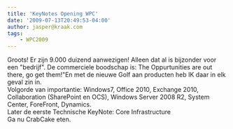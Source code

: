 ```yaml
---
title: 'KeyNotes Opening WPC'
date: '2009-07-13T20:49:53-04:00'
author: jasper@kraak.com
tags:
    - WPC2009
---
```


<div class="bvMsg" id="msgcns!3FD1C7C6EA1A2!140"><div>Groots! Er zijn 9.000 duizend aanwezigen! Alleen dat al is bijzonder voor een "bedrijf". De commerciele boodschap is: The Oppurtunities are out there, go get them!"En met de nieuwe Golf aan producten heb IK daar in elk geval zin in.</div><div>Volgorde van importantie: Windows7, Office 2010, Exchange 2010, Collaboration (SharePoint en OCS), Windows Server 2008 R2, System Center, ForeFront, Dynamics.</div><div> </div><div>Later de eerste Technische KeyNote: Core Infrastructure</div><div> </div><div>Ga nu CrabCake eten.</div></div>